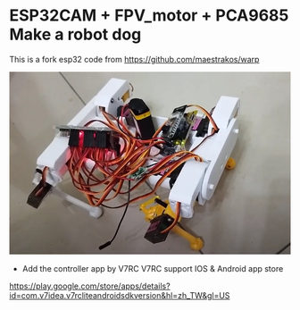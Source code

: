 ESP32CAM + FPV_motor + PCA9685 
Make a robot dog 
====================================

This is a fork esp32 code from  https://github.com/maestrakos/warp


[![IMAGE ALT TEXT HERE](robot_dog_v1.jpg)](https://www.youtube.com/watch?v=a2ccwLBtu94)


- Add the controller app by V7RC 
V7RC support IOS & Android app store

https://play.google.com/store/apps/details?id=com.v7idea.v7rcliteandroidsdkversion&hl=zh_TW&gl=US
